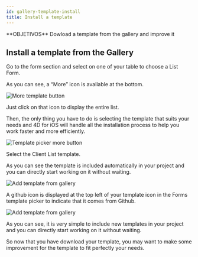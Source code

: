 ```yaml
---
id: gallery-template-install
title: Install a template
---
```


<div markdown="1" class = "objectives">
**OBJETIVOS**
Dowload a template from the gallery and improve it
</div>

## Install a template from the Gallery

Go to the form section and select on one of your table to choose a List Form.

As you can see, a “More” icon is available at the bottom.

![More template button](assets/en/project-editor/Forms-more-button.png)

Just click on that icon to display the entire list.

Then, the only thing you have to do is selecting the template that suits your needs and 4D for iOS will handle all the installation process to help you work faster and more efficiently.

![Template picker more button](assets/en/project-editor/Forms-template-gallery.png)

Select the Client List template.

As you can see the template is included automatically in your project and you can directly start working on it without waiting.

![Add template from gallery](assets/en/gallery/use-template.png)

A github icon is displayed at the top left of your template icon in the Forms template picker to indicate that it comes from Github.

![Add template from gallery](assets/en/gallery/indicator-template-github.png)

As you can see, it is very simple to include new templates in your project and you can directly start working on it without waiting.

So now that you have download your template, you may want to make some improvement for the template to fit perfectly your needs.






